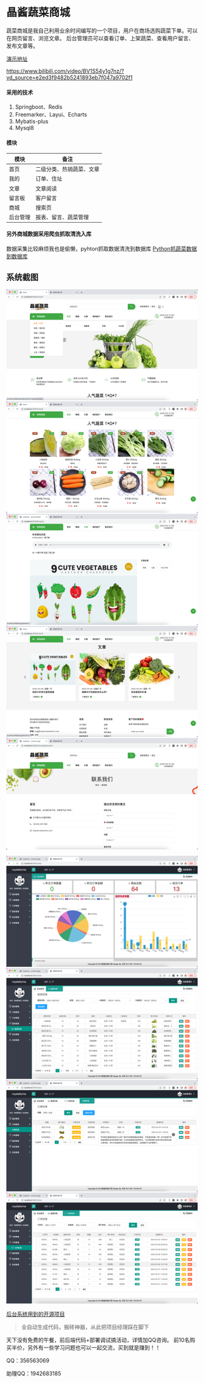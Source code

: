 # 晶酱蔬菜商城

蔬菜商城是我自己利用业余时间编写的一个项目，用户在商场选购蔬菜下单。可以在网页留言、浏览文章。
后台管理员可以查看订单、上架蔬菜、查看用户留言、发布文章等。

[演示地址](https://www.bilibili.com/video/BV1S54y1g7nz/?vd_source=e2ed3f9482b5241893eb7f047a9702f1)


https://www.bilibili.com/video/BV1S54y1g7nz/?vd_source=e2ed3f9482b5241893eb7f047a9702f1

#### 采用的技术
1. Springboot、Redis
2. Freemarker、Layui、Echarts
3. Mybatis-plus
4. Mysql8

#### 模块
| 模块  | 备注           |
|-----|--------------|
| 首页  | 二级分类、热销蔬菜、文章 |
| 我的  | 订单、住址        |
| 文章  | 文章阅读         |
| 留言板 | 客户留言         |
| 商城  | 搜索页          |
| 后台管理  | 报表、留言、蔬菜管理          |

#### 另外商城数据采用爬虫抓取清洗入库
数据采集比较麻烦我也是偷懒，pyhton抓取数据清洗到数据库
[Python抓蔬菜数据到数据库](https://www.toutiao.com/article/7195757474467676683/)

## 系统截图
![输入图片说明](src/main/resources/static/images/fd81fb427ef20063af92b256bd180bc2.png)
![输入图片说明](src/main/resources/static/images/22e604965ea80490b22f87182695c1fa.png)
![输入图片说明](src/main/resources/static/images/6a268fa446ab13f7f57d9dc1ab7916c6.png)
![输入图片说明](src/main/resources/static/images/9d25806c75817ffce8c4c29dfddb30a1.png)
![输入图片说明](src/main/resources/static/images/33a40b9a3715551935e6661409a75a0c.png)

![输入图片说明](src/main/resources/static/images/0148277006ce98081aeb64e48aa147cf.png)
![输入图片说明](src/main/resources/static/images/92c76c6836520bdf978933daf7a04376.png)
![输入图片说明](src/main/resources/static/images/5317a6d80faf3aa0f3f89185580c7b71.png)
![输入图片说明](src/main/resources/static/images/577644adb8f934c97afccc169e223727.png)

[后台系统用到的开源项目](https://gitee.com/wanglingxiao/mysiteforme)
> 全自动生成代码，搬砖神器，从此把项目经理踩在脚下


天下没有免费的午餐，前后端代码+部署调试搞活动，详情加QQ咨询。
前10名购买半价，另外有一些学习问题也可以一起交流，买到就是赚到！！

QQ：356563069


助理QQ：1942683185
